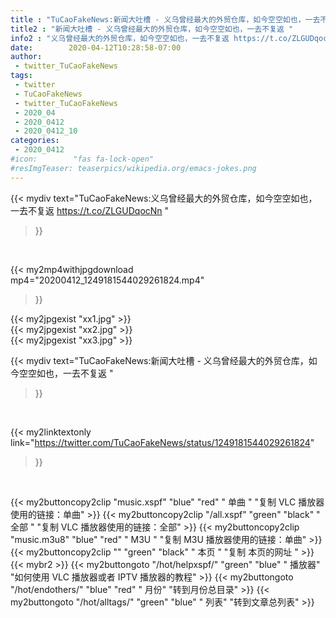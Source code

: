 ```yaml
---
title : "TuCaoFakeNews:新闻大吐槽 - 义乌曾经最大的外贸仓库，如今空空如也，一去不复返 "
title2 : "新闻大吐槽 - 义乌曾经最大的外贸仓库，如今空空如也，一去不复返 "
info2 : "义乌曾经最大的外贸仓库，如今空空如也，一去不复返 https://t.co/ZLGUDqocNn "
date:        2020-04-12T10:28:58-07:00
author:
 - twitter_TuCaoFakeNews
tags:
 - twitter
 - TuCaoFakeNews
 - twitter_TuCaoFakeNews
 - 2020_04
 - 2020_0412
 - 2020_0412_10
categories:
 - 2020_0412
#icon:        "fas fa-lock-open"
#resImgTeaser: teaserpics/wikipedia.org/emacs-jokes.png
---
```


{{< mydiv text="TuCaoFakeNews:义乌曾经最大的外贸仓库，如今空空如也，一去不复返 https://t.co/ZLGUDqocNn "
>}}
<br>


{{< my2mp4withjpgdownload mp4="20200412_1249181544029261824.mp4"
>}}

{{< my2jpgexist "xx1.jpg" >}}<br>
{{< my2jpgexist "xx2.jpg" >}}<br>
{{< my2jpgexist "xx3.jpg" >}}<br>



{{< mydiv text="TuCaoFakeNews:新闻大吐槽 - 义乌曾经最大的外贸仓库，如今空空如也，一去不复返 "
>}}
<br>

{{< my2linktextonly link="https://twitter.com/TuCaoFakeNews/status/1249181544029261824"
>}}


<br>

{{< my2buttoncopy2clip "music.xspf"        "blue"   "red"    " 单曲 "  "复制 VLC 播放器使用的链接：单曲" >}} {{< my2buttoncopy2clip "/all.xspf"         "green"  "black"  " 全部 "  "复制 VLC 播放器使用的链接：全部" >}} {{< my2buttoncopy2clip "music.m3u8"        "blue"   "red"    " M3U  "    "复制 M3U 播放器使用的链接：单曲" >}} {{< my2buttoncopy2clip ""                  "green"  "black"  " 本页 "    "复制 本页的网址 " >}} {{< mybr2 >}} {{< my2buttongoto      "/hot/helpxspf/"    "green"  "blue"   " 播放器" "如何使用 VLC 播放器或者 IPTV 播放器的教程" >}} {{< my2buttongoto      "/hot/endothers/"   "blue"   "red"    " 月份"   "转到月份总目录" >}} {{< my2buttongoto      "/hot/alltags/"     "green"  "blue"   " 列表"   "转到文章总列表" >}} 
